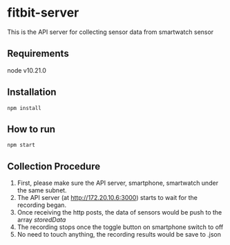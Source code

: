 # fitbit-server
This is the API server for collecting sensor data from smartwatch sensor

## Requirements
node v10.21.0

## Installation
```
npm install
```

## How to run
```
npm start
```

## Collection Procedure
1. First, please make sure the API server, smartphone, smartwatch under the same subnet. 
2. The API server (at http://172.20.10.6:3000) starts to wait for the recording began.
3. Once receiving the http posts, the data of sensors would be push to the array *storedData*
4. The recording stops once the toggle button on smartphone switch to off
5. No need to touch anything, the recording results would be save to <current time stamp>.json

